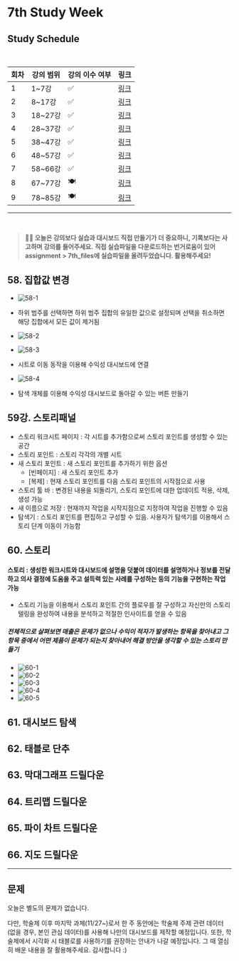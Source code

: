 # 7th Study Week

## Study Schedule
<br>

| 회차 | 강의 범위   | 강의 이수 여부 | 링크                                                                                                     |
|------|-------------|----------------|--------------------------------------------------------------------------------------------------------|
| 1    | 1~7강       | ✅              | [링크](https://www.youtube.com/watch?v=AXkaUrJs-Ko&list=PL87tgIIryGsa5vdz6MsaOEF8PK-YqK3fz&index=84)    |
| 2    | 8~17강      | ✅              | [링크](https://www.youtube.com/watch?v=AXkaUrJs-Ko&list=PL87tgIIryGsa5vdz6MsaOEF8PK-YqK3fz&index=75)    |
| 3    | 18~27강     | ✅              | [링크](https://www.youtube.com/watch?v=AXkaUrJs-Ko&list=PL87tgIIryGsa5vdz6MsaOEF8PK-YqK3fz&index=65)    |
| 4    | 28~37강     | ✅              | [링크](https://www.youtube.com/watch?v=e6J0Ljd6h44&list=PL87tgIIryGsa5vdz6MsaOEF8PK-YqK3fz&index=55)    |
| 5    | 38~47강     | ✅              | [링크](https://www.youtube.com/watch?v=AXkaUrJs-Ko&list=PL87tgIIryGsa5vdz6MsaOEF8PK-YqK3fz&index=45)    |
| 6    | 48~57강     | ✅              | [링크](https://www.youtube.com/watch?v=AXkaUrJs-Ko&list=PL87tgIIryGsa5vdz6MsaOEF8PK-YqK3fz&index=35)    |
| 7    | 58~66강     | ✅             | [링크](https://www.youtube.com/watch?v=AXkaUrJs-Ko&list=PL87tgIIryGsa5vdz6MsaOEF8PK-YqK3fz&index=25)    |
| 8    | 67~77강     | 🍽️             | [링크](https://www.youtube.com/watch?v=AXkaUrJs-Ko&list=PL87tgIIryGsa5vdz6MsaOEF8PK-YqK3fz&index=15)    |
| 9    | 78~85강     | 🍽️             | [링크](https://www.youtube.com/watch?v=AXkaUrJs-Ko&list=PL87tgIIryGsa5vdz6MsaOEF8PK-YqK3fz&index=5)     |
---

<br/>

> **🧞‍♀️ 오늘은 강의보다 실습과 대시보드 직접 만들기가 더 중요하니, 기록보다는 사고하며 강의를 들어주세요.**
> **직접 실습파일을 다운로드하는 번거로움이 있어 assignment > 7th_files에 실습파일을 올려두었습니다. 활용해주세요!**


## 58. 집합값 변경

<!-- 집합값 변경 강의에서 알게 된 점을 적어주세요 -->

- ![58-1](../Tableau/png/7th/58-1.png)
- 하위 범주를 선택하면 하위 범주 집합의 유일한 값으로 설정되며 선택을 취소하면 해당 집합에서 모든 값이 제거됨

- ![58-2](../Tableau/png/7th/58-2.png)
- ![58-3](../Tableau/png/7th/58-3.png)
- 시트로 이동 동작을 이용해 수익성 대시보드에 연결

- ![58-4](../Tableau/png/7th/58-4.png)
- 탐색 개체를 이용해 수익성 대시보드로 돌아갈 수 있는 버튼 만들기

## 59강. 스토리패널

<!-- 스토리패널 강의에서 알게 된 점을 적어주세요 -->

- 스토리 워크시트 페이지 : 각 시트를 추가함으로써 스토리 포인트를 생성할 수 있는 공간
- 스토리 포인트 : 스토리 각각의 개별 시트
- 새 스토리 포인트 : 새 스토리 포인트를 추가하기 위한 옵션
    - [빈페이지] : 새 스토리 포인트 추가
    - [복제] : 현재 스토리 포인트를 다음 스토리 포인트의 시작점으로 사용
- 스토리 툴 바 : 변경된 내용을 되돌리기, 스토리 포인트에 대한 업데이트 적용, 삭제, 생성 가능
- 새 이름으로 저장 : 현재까지 작업을 시작지점으로 지정하여 작업을 진행할 수 있음
- 탐색기 : 스토리 포인트를 편집하고 구성할 수 있음. 사용자가 탐색기를 이용해서 스토리 단계 이동이 가능함


## 60. 스토리

<!-- 알게 된 점을 적고, 아래 질문에 답해보세요 :) -->

#### 스토리 : 생성한 워크시트와 대시보드에 설명을 덧붙여 데이터를 설명하거나 정보를 전달하고 의사 결정에 도움을 주고 설득력 있는 사례를 구성하는 등의 기능을 구현하는 작업 가능
- 스토리 기능을 이용해서 스토리 포인트 간의 플로우를 잘 구성하고 자신만의 스토리텔링을 완성하여 내용을 분석하고 적절한 인사이트를 얻을 수 있음

##### 전체적으로 살펴보면 매출은 문제가 없으나 수익이 적자가 발생하는 항목을 찾아내고 그 항목 중에서 어떤 제품이 문제가 되는지 찾아내어 해결 방안을 생각할 수 있는 스토리 만들기
- ![60-1](../Tableau/png/7th/60-1.png)
- ![60-2](../Tableau/png/7th/60-2.png)
- ![60-3](../Tableau/png/7th/60-3.png)
- ![60-4](../Tableau/png/7th/60-4.png)
- ![60-5](../Tableau/png/7th/60-5.png)

## 61. 대시보드 탐색

<!-- 대시보드 탐색 강의에서 알게 된 점을 적어주세요 -->

## 62. 태블로 단추

<!-- 태블로 단추 강의에서 알게 된 점을 적어주세요 -->

## 63. 막대그래프 드릴다운

<!-- 막대그래프 드릴다운에 대해 알게 된 점을 적어주세요 -->

## 64. 트리맵 드릴다운

<!-- 트리맵 드릴다운에 대해 알게 된 점을 적어주세요 -->

## 65. 파이 차트 드릴다운

<!-- 파일 차트 드릴다운에 대해 알게 된 점을 적어주세요 -->

## 66. 지도 드릴다운

<!-- 지도 드릴다운에 대해 알게 된 점을 적어주세요 -->

---

## 문제

오늘은 별도의 문제가 없습니다.

다만, 학술제 이후 마지막 과제(11/27~)로서 한 주 동안에는 학술제 주제 관련 데이터(없을 경우, 본인 관심 데이터)를 사용해 나만의 대시보드를 제작할 예정입니다. 또한, 학술제에서 시각화 시 태블로를 사용하기를 권장하는 안내가 나갈 예정입니다.
그 때 열심히 배운 내용을 잘 활용해주세요. 감사합니다 :)
